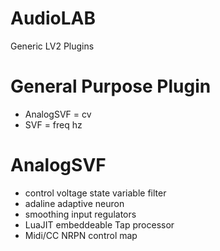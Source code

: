 # AudioLAB
 Generic LV2 Plugins

# General Purpose Plugin
* AnalogSVF = cv
* SVF       = freq hz

# AnalogSVF
* control voltage state variable filter
* adaline adaptive neuron 
* smoothing input regulators
* LuaJIT embeddeable Tap processor
* Midi/CC NRPN control map

